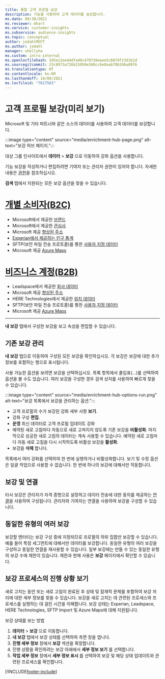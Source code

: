 ```yaml
---
title: 통합 고객 프로필 보강
description: 기능을 사용하여 고객 데이터를 보강합니다.
ms.date: 09/30/2021
ms.reviewer: mhart
ms.service: customer-insights
ms.subservice: audience-insights
ms.topic: conceptual
author: jodahlMSFT
ms.author: jodahl
manager: shellyha
ms.custom: intro-internal
ms.openlocfilehash: 5d5e12ee44dfa40c470738eaee5c68fdf23d1b2d
ms.sourcegitcommit: 23c8973a726b15050e368cc6e0aab78b266a89f6
ms.translationtype: HT
ms.contentlocale: ko-KR
ms.lasthandoff: 10/08/2021
ms.locfileid: "7617563"
---
```

# <a name="enrichment-for-customer-profiles-preview"></a>고객 프로필 보강(미리 보기)

Microsoft 및 기타 파트너와 같은 소스의 데이터를 사용하여 고객 데이터를 보강합니다.

:::image type="content" source="media/enrichment-hub-page.png" alt-text="보강 허브 페이지.":::

대상 그룹 인사이트에서 **데이터** > **보강** 으로 이동하여 강화 옵션을 사용합니다.  

기능 보강을 작성하거나 편집하려면 기여자 또는 관리자 권한이 있어야 합니다. 자세한 내용은 [권한](permissions.md)을 참조하십시오.

**검색** 탭에서 지원되는 모든 보강 옵션을 찾을 수 있습니다.

# <a name="individual-customers-b2c"></a>[개별 소비자(B2C)](#tab/b2c)

- Microsoft에서 제공한 [브랜드](enrichment-microsoft.md)
- Microsoft에서 제공한 [관심사](enrichment-microsoft.md)
- Microsoft 제공 [향상된 주소](enrichment-enhanced-addresses.md) 
- [Experian에서 제공하는 인구 통계](enrichment-experian.md)
- SFTP(보안 파일 전송 프로토콜)를 통한 [사용자 지정 데이터](enrichment-SFTP-custom-import.md) 
- Microsoft 제공 [Azure Maps](enrichment-azure-maps.md)

# <a name="business-accounts-b2b"></a>[비즈니스 계정(B2B)](#tab/b2b)

- Leadspace에서 제공한 [회사 데이터](enrichment-leadspace.md)
- Microsoft 제공 [향상된 주소](enrichment-enhanced-addresses.md) 
- HERE Technologies에서 제공한 [위치 데이터](enrichment-here.md) 
- SFTP(보안 파일 전송 프로토콜)를 통한 [사용자 지정 데이터](enrichment-SFTP-custom-import.md) 
- Microsoft 제공 [Azure Maps](enrichment-azure-maps.md)

---

**내 보강** 탭에서 구성한 보강을 보고 속성을 편집할 수 있습니다.

## <a name="manage-existing-enrichments"></a>기존 보강 관리

**내 보강** 탭으로 이동하여 구성된 모든 보강을 확인하십시오. 각 보강은 보강에 대한 추가 정보를 포함하는 행으로 표시됩니다.

사용 가능한 옵션을 보려면 보강을 선택하십시오. 목록 항목에서 줄임표(...)를 선택하여 옵션을 볼 수도 있습니다. 여러 보강을 구성한 경우 검색 상자를 사용하여 빠르게 찾을 수 있습니다.

:::image type="content" source="media/enrichment-hub-options-run.png" alt-text="보강 목록에서 보강을 관리하는 옵션.":::

- 고객 프로필의 수가 보강된 강화 세부 사항 **보기**.
- 강화 구성 **편집**.
- **운영** 최신 데이터로 고객 프로필 업데이트 강화
- 예약된 새로 고침마다 자동으로 새로 고쳐지지 않도록 기존 보강을 **비활성화**. 마지막으로 성공한 새로 고침의 데이터는 계속 사용할 수 있습니다. 예약된 새로 고침마다 자동 새로 고침을 다시 시작하도록 비활성 보강을 **활성화**.
- 보강을 **삭제** 합니다.

목록에서 여러 강화를 선택하여 한 번에 실행하거나 비활성화합니다. 보기 및 수정 옵션은 일괄 작업으로 사용할 수 없습니다. 한 번에 하나의 보강에 대해서만 작동합니다.

## <a name="enrichments-and-connections"></a>보강 및 연결

타사 보강은 관리자가 자격 증명으로 설정하고 데이터 전송에 대한 동의를 제공하는 [연결](connections.md)을 사용하여 구성됩니다. 관리자와 기여자는 연결을 사용하여 보강을 구성할 수 있습니다.  

## <a name="multiple-enrichments-of-the-same-type"></a>동일한 유형의 여러 보강

보강할 엔터티는 보강 구성 중에 지정되므로 프로필의 하위 집합만 보강할 수 있습니다. 예를 들어 특정 세그먼트에 대해서만 데이터를 보강합니다. 동일한 유형의 여러 보강을 구성하고 동일한 연결을 재사용할 수 있습니다. 일부 보강에는 만들 수 있는 동일한 유형의 보강 수에 제한이 있습니다. 제한과 현재 사용은 **보강** 페이지에서 확인할 수 있습니다.

## <a name="see-the-progress-of-the-enrichment-process"></a>보강 프로세스의 진행 상황 보기

새로 고치는 동안 또는 새로 고침이 완료된 후 상태 및 잠재적 문제를 포함하여 보강 처리에 대한 세부 정보를 찾을 수 있습니다. 보강을 새로 고치는 데 관련된 프로세스와 프로세스를 실행하는 데 걸린 시간을 이해합니다. 보강 상태는 Experian, Leadspace, HERE Technologies, SFTP Import 및 Azure Maps에 대해 지원됩니다.

보강 상태를 보는 방법

1. **데이터** > **보강** 으로 이동합니다. 
1. **내 보강** 탭에서 보강 상태를 선택하여 측면 창을 엽니다. 
1. **진행 세부 정보** 창에서 **보강** 섹션을 확장합니다. 
1. 진행 상황을 확인하려는 보강 아래에서 **세부 정보 보기** 를 선택합니다. 
1. **작업 세부 정보** 창에서 **세부 정보 표시** 를 선택하여 보강 및 해당 상태 업데이트와 관련된 프로세스를 확인합니다. 

[!INCLUDE[footer-include](../includes/footer-banner.md)]
